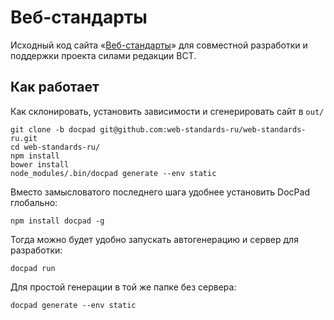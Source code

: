 # Веб-стандарты

Исходный код сайта «[Веб-стандарты](http://web-standards.ru/)» для совместной разработки и поддержки проекта силами редакции ВСТ.

## Как работает

Как склонировать, установить зависимости и сгенерировать сайт в `out/`

	git clone -b docpad git@github.com:web-standards-ru/web-standards-ru.git
	cd web-standards-ru/
	npm install
	bower install
	node_modules/.bin/docpad generate --env static

Вместо замысловатого последнего шага удобнее установить DocPad глобально:

	npm install docpad -g

Тогда можно будет удобно запускать автогенерацию и сервер для разработки:

	docpad run

Для простой генерации в той же папке без сервера:

	docpad generate --env static
